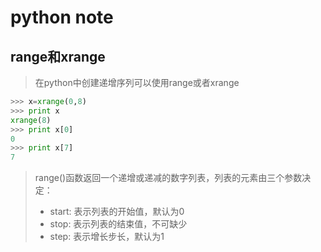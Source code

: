 # python note
## range和xrange
> 在python中创建递增序列可以使用range或者xrange

```python
>>> x=xrange(0,8)
>>> print x
xrange(8)
>>> print x[0]
0
>>> print x[7]
7
```


> range()函数返回一个递增或递减的数字列表，列表的元素由三个参数决定：
> - start: 表示列表的开始值，默认为0
> - stop:  表示列表的结束值，不可缺少
> - step:  表示增长步长，默认为1

